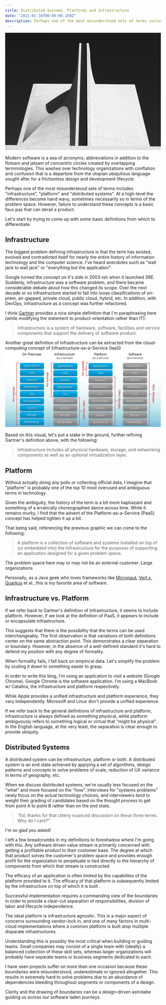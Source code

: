 ```yaml
---
title: Distributed Systems, Platforms and Infrastructure
date: "2021-01-16T00:00:00.169Z"
description: Perhaps one of the most misunderstood sets of terms includes "infrastructure", "platform" and "distributed systems". 
---
```

![Bio Image](./img.png)

Modern software is a sea of acronyms, abbreviations in addition to the flotsam and jetsam of concentric circles created by overlapping terminologies. This washes over technology organizations with conflation and confusion that is a departure from the utopian ubiquitous language sought after for a frictionless design and development lifecycle.

Perhaps one of the most misunderstood sets of terms includes "infrastructure", "platform" and "distributed systems". At a high-level the differences become hand wavy, sometimes necessarily so in terms of the problem space. However, failure to understand these concepts is a basic faux pas that can derail a product.

Let's start by trying to come up with some basic definitions from which to differentiate.

## Infrastructure

The biggest problem defining infrastructure is that the term has existed, evolved and contradicted itself for nearly the entire history of information technology and the computer science. I've heard anecdotes such as "wall jack to wall jack" or "everything but the application".

Google turned the concept on it's side in 2003-ish when it launched SRE. Suddenly, infrastructure was a software problem, and there became considerable debate about how this changed its scope. Over the next decade or so infrastructure started to fall into loose classifications of on-prem, air-gapped, private cloud, public cloud, hybrid, etc. In addition, with DevOps, infrastructure as a concept was further refactored.

I think [Gartner](http://gartner.com/) provides a nice simple definition that I'm paraphrasing here (while modifying the statement to product-orientation rather than IT):

> Infrastructure is a system of hardware, software, facilities and service components that support the delivery of 
> software product.

Another great definition of infrastructure can be extracted from the cloud-computing concept of Infrastructure-as-a-Service (IaaS)
![IAAS vs. Paas](./iaasvspaas.webp)

Based on this visual, let's put a stake in the ground, further refining Gartner's definition above, with the following:

> Infrastructure includes all physical hardware, storage, and networking components as well as an optional 
> virtualization layer. 

## Platform

Without actually doing any polls or collecting official data, I imagine that "platform" is probably one of the top 10 most overused and ambiguous terms in technology.


Given the ambiguity, the history of the term is a bit more haphazard and something of a  erratically choreographed dance across time. While it remains murky, I find that the advent of the Platform-as-a-Service (PaaS) concept has helped tighten it up a bit.


That being said, referencing the previous graphic we can come to the following:

> A platform is a collection of software and systems installed on top of (or embedded into) the Infrastructure for 
> the purposes of supporting an application designed for a given problem space. 

The problem space here may or may not be an external customer. Large organizations


Personally, as a Java geek who loves frameworks like [Micronaut](https://micronaut.io/), [Vert.x](https://vertx.io/),
[Quarkus](https://quarkus.io/) et al., 
this is my favorite area of 
software. 

## Infrastructure vs. Platform

If we refer back to Gartner's definition of Infrastructure, it seems to include platform. However, if we look at the definition of PaaS, it appears to include or encapsulate infrastructure.


This suggests that there is the possibility that the terms can be used interchangeably. The first observation is that variations of both definitions center on the same abstraction point. This demonstrates a clear separation or boundary. However,  in the absence of a well-defined standard it's hard to defend my position with any degree of formality.


When formality fails, I fall back on empirical data. Let's simplify the problem by scaling it down to something easier to grasp.


In order to write this blog, I'm using an application to visit a website (Google Chrome). Google Chrome is the software application. I'm using a MacBook w/ Catalina, the infrastructure and platform respectively.


While Apple provides a unified infrastructure and platform experience, they vary independently. Microsoft and Linux don't provide a unified experience.


If we refer back to the general definitions of infrastructure and platform, infrastructure is always defined as something physical, while platform ambiguously refers to something logical or virtual that "might be physical". In the English language, at the very least, the separation is clear enough to provide ubiquity. 

## Distributed Systems

A distributed system can be infrastructure, platform or both. A distributed system is an end state achieved by applying a set of algorithms, design patterns and concepts to solve problems of scale, reduction of UX variance in terms of geography, etc.

When we discuss distributed systems, we're usually less focused on the "what" and more focused on the "how". Interviews for "systems problems" rarely focus on the actual technology choices, and interviewers tend to weight their grading of candidates based on the thought process to get from point A to point B rather than on the end state.

> "Ed, thanks for that utterly nuanced discussion on these three terms. Why do I care?"

I'm so glad you asked!


I left a few breadcrumbs in my definitions to foreshadow where I'm going with this. Any software driven value stream is primarily concerned with getting a profitable product to their customer base. The degree at which that product solves the customer's problem space and provides enough profit for the organization to perpetuate is tied directly to the hierarchy of components from which that stream is constructed.


The efficacy of an application is often limited by the capabilites of the platform provided to it. The efficacy of that platform is subsequently limited by the infrastructure on top of which it is built .


Successful implementation requires a commanding view of the boundaries in order to provide a clear-cut separation of responsibilities, division of labor and lifecycle independence.


The ideal platform is infrastructure agnostic. This is a major aspect of concerns surrounding vendor-lock in, and one of many factors in multi-cloud implementations where a common platform is built atop multiple disparate infrastructures. 

Understanding this is possibly the most critical when building or guiding teams. Small companies may consist of a single team with (ideally) a balanced collection of these skill sets, whereas larger organizations will probably have separate teams or business segments dedicated to each.


I have seen projects suffer on more than one occasion because these boundaries were misunderstood, underestimate or ignored altogether. This results in extremely hard to solve problems due to an abundance of dependencies bleeding throughout segments or components of a design.


Clarity and the drawing of boundaries can be a design-driven astrolabe guiding us across our software laden journeys. 